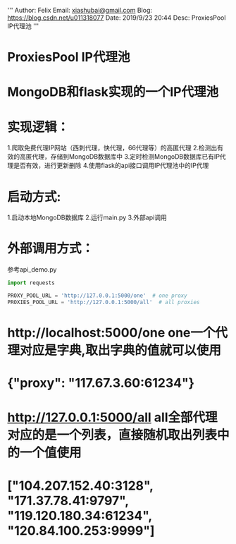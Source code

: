 '''
Author: Felix
Email: xiashubai@gmail.com
Blog: https://blog.csdn.net/u011318077
Date: 2019/9/23 20:44
Desc: ProxiesPool IP代理池
'''

# ProxiesPool IP代理池
# MongoDB和flask实现的一个IP代理池

# 实现逻辑：
1.爬取免费代理IP网站（西刺代理，快代理，66代理等）的高匿代理
2.检测出有效的高匿代理，存储到MongoDB数据库中
3.定时检测MongoDB数据库已有IP代理是否有效，进行更新删除
4.使用flask的api接口调用IP代理池中的IP代理

# 启动方式:
1.启动本地MongoDB数据库
2.运行main.py
3.外部api调用

# 外部调用方式：
参考api_demo.py
```python
import requests

PROXY_POOL_URL = 'http://127.0.0.1:5000/one'  # one proxy
PROXIES_POOL_URL = 'http://127.0.0.1:5000/all'  # all proxies

```

# http://localhost:5000/one  one一个代理对应是字典,取出字典的值就可以使用
# {"proxy": "117.67.3.60:61234"}

# http://127.0.0.1:5000/all all全部代理对应的是一个列表，直接随机取出列表中的一个值使用
# ["104.207.152.40:3128", "171.37.78.41:9797", "119.120.180.34:61234", "120.84.100.253:9999"]